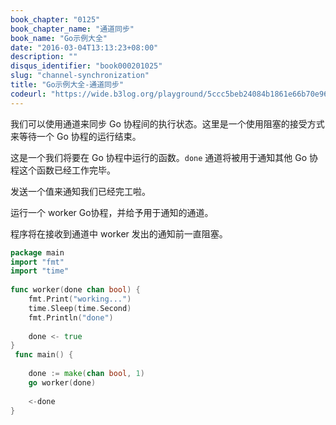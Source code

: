 ```yaml
---
book_chapter: "0125"
book_chapter_name: "通道同步"
book_name: "Go示例大全"
date: "2016-03-04T13:13:23+08:00"
description: ""
disqus_identifier: "book000201025"
slug: "channel-synchronization"
title: "Go示例大全-通道同步"
codeurl: "https://wide.b3log.org/playground/5ccc5beb24084b1861e66b70e96f888a.go"
---
```

 
我们可以使用通道来同步 Go 协程间的执行状态。这里是一个使用阻塞的接受方式来等待一个 Go 协程的运行结束。





这是一个我们将要在 Go 协程中运行的函数。`done` 通道将被用于通知其他 Go 协程这个函数已经工作完毕。

发送一个值来通知我们已经完工啦。



运行一个 worker Go协程，并给予用于通知的通道。

程序将在接收到通道中 worker 发出的通知前一直阻塞。
 

```go
package main  
import "fmt"
import "time"  
 
func worker(done chan bool) {
    fmt.Print("working...")
    time.Sleep(time.Second)
    fmt.Println("done")  
 
    done <- true
}  
 func main() {  
 
    done := make(chan bool, 1)
    go worker(done)  
 
    <-done
}  
```
